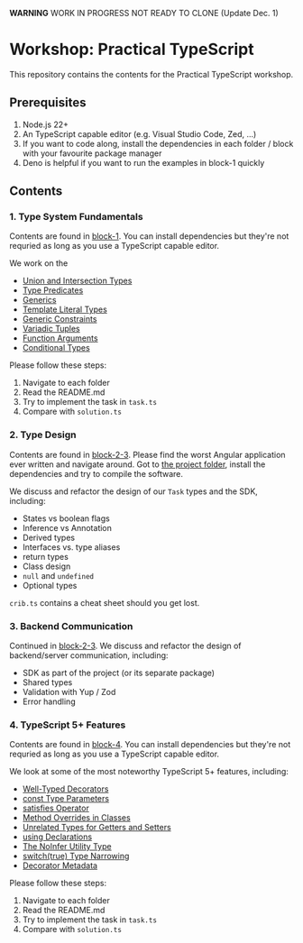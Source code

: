 **WARNING** WORK IN PROGRESS NOT READY TO CLONE (Update Dec. 1)

# Workshop: Practical TypeScript

This repository contains the contents for the Practical TypeScript workshop.

## Prerequisites

1. Node.js 22+
2. An TypeScript capable editor (e.g. Visual Studio Code, Zed, ...)
3. If you want to code along, install the dependencies in each folder / block with your favourite package manager
4. Deno is helpful if you want to run the examples in block-1 quickly

## Contents

### 1. Type System Fundamentals

Contents are found in [block-1](./block-1). You can install dependencies but they're not requried as long as you use a TypeScript capable editor.

We work on the

- [Union and Intersection Types](./block-1/01-union-intersection)
- [Type Predicates](./block-1/02-type-predicates)
- [Generics](./block-1/03-generics)
- [Template Literal Types](./block-1/04-template-literals)
- [Generic Constraints](./block-1/05-generic-constraints)
- [Variadic Tuples](./block-1/06-variadic-tuples)
- [Function Arguments](./block-1/07-function-arguments)
- [Conditional Types](./block-1/08-conditional-types)

Please follow these steps:

1. Navigate to each folder
2. Read the README.md
3. Try to implement the task in `task.ts`
4. Compare with `solution.ts`


### 2. Type Design

Contents are found in [block-2-3](./block-2-3). Please find the worst Angular application ever written and navigate around. Got to [the project folder](./block-2-3/project), install the dependencies and try to compile the software.

We discuss and refactor the design of our `Task` types and the SDK, including:

- States vs boolean flags
- Inference vs Annotation
- Derived types
- Interfaces vs. type aliases
- return types
- Class design
- `null` and `undefined`
- Optional types

`crib.ts` contains a cheat sheet should you get lost.

### 3. Backend Communication

Continued in [block-2-3](./block-2-3/). We discuss and refactor the design of backend/server communication, including:

- SDK as part of the project (or its separate package)
- Shared types
- Validation with Yup / Zod
- Error handling

### 4. TypeScript 5+ Features

Contents are found in [block-4](./block-4). You can install dependencies but they're not requried as long as you use a TypeScript capable editor.

We look at some of the most noteworthy TypeScript 5+ features, including:

- [Well-Typed Decorators](./block-4/01-decorators)
- [const Type Parameters](./block-4/02-const-type-parameters)
- [satisfies Operator](./block-4/03-satisfies)
- [Method Overrides in Classes](./block-4/04-override)
- [Unrelated Types for Getters and Setters](./block-4/05-getter-setter-types)
- [using Declarations](./block-4/06-using)
- [The NoInfer Utility Type](./block-4/07-no-infer)
- [switch(true) Type Narrowing](./block-4/08-switch-true)
- [Decorator Metadata](./block-4/09-decorator-metadata)

Please follow these steps:

1. Navigate to each folder
2. Read the README.md
3. Try to implement the task in `task.ts`
4. Compare with `solution.ts`
